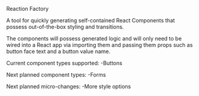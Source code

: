 Reaction Factory

A tool for quickly generating self-contained React Components that possess out-of-the-box styling and transitions.

The components will possess generated logic and will only need to be wired into a React app via importing them and passing them props such as button face text and a button value name.

Current component types supported:
-Buttons

Next planned component types:
-Forms

Next planned micro-changes:
-More style options